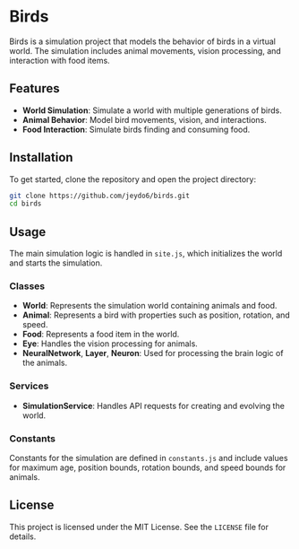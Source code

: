 # Birds

Birds is a simulation project that models the behavior of birds in a virtual world. The simulation includes animal movements, vision processing, and interaction with food items.

## Features

- **World Simulation**: Simulate a world with multiple generations of birds.
- **Animal Behavior**: Model bird movements, vision, and interactions.
- **Food Interaction**: Simulate birds finding and consuming food.

## Installation

To get started, clone the repository and open the project directory:

```bash
git clone https://github.com/jeydo6/birds.git
cd birds
```

## Usage

The main simulation logic is handled in `site.js`, which initializes the world and starts the simulation.

### Classes

- **World**: Represents the simulation world containing animals and food.
- **Animal**: Represents a bird with properties such as position, rotation, and speed.
- **Food**: Represents a food item in the world.
- **Eye**: Handles the vision processing for animals.
- **NeuralNetwork**, **Layer**, **Neuron**: Used for processing the brain logic of the animals.

### Services

- **SimulationService**: Handles API requests for creating and evolving the world.

### Constants

Constants for the simulation are defined in `constants.js` and include values for maximum age, position bounds, rotation bounds, and speed bounds for animals.

## License

This project is licensed under the MIT License. See the `LICENSE` file for details.
